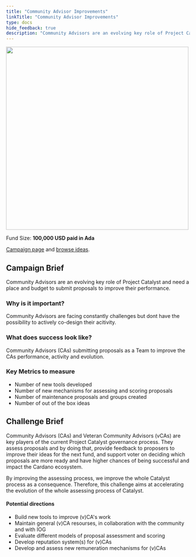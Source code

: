 ```yaml
---
title: "Community Advisor Improvements"
linkTitle: "Community Advisor Improvements"
type: docs
hide_feedback: true
description: "Community Advisors are an evolving key role of Project Catalyst and need a place and budget to submit proposals to improve their performance"
---
```

<img src="https://cardano.ideascale.com/community-library/accounts/93/936143/Public/21-Community-Advisor-Improvements-dbdbe2.png" style="width:500px;height500px">

Fund Size: **100,000 USD paid in Ada**

[Campaign page](https://cardano.ideascale.com/c/idea/384394) and [browse ideas](https://cardano.ideascale.com/c/campaigns/26453/stage/all/ideas/unspecified).

## Campaign Brief

Community Advisors are an evolving key role of Project Catalyst and need a place and budget to submit proposals to improve their performance.

### Why is it important?

Community Advisors are facing constantly challenges but dont have the possibility to actively co-design their acitivity.

### What does success look like?

Community Advisors (CAs) submitting proposals as a Team to improve the CAs performance, activity and evolution.

### Key Metrics to measure

- Number of new tools developed
- Number of new mechanisms for assessing and scoring proposals
- Number of maintenance proposals and groups created
- Number of out of the box ideas

## Challenge Brief

Community Advisors (CAs) and Veteran Community Advisors (vCAs) are key players of the current Project Catalyst governance process. They assess proposals and by doing that, provide feedback to proposers to improve their ideas for the next fund, and support voter on deciding which proposals are more ready and have higher chances of being successful and impact the Cardano ecosystem.

By improving the assessing process, we improve the whole Catalyst process as a consequence. Therefore, this challenge aims at accelerating the evolution of the whole assessing process of Catalyst.

#### Potential directions

- Build new tools to improve (v)CA's work
- Maintain general (v)CA resourses, in collaboration with the community and with IOG
- Evaluate different models of proposal assessment and scoring
- Develop reputation system(s) for (v)CAs
- Develop and assess new remuneration mechanisms for (v)CAs
